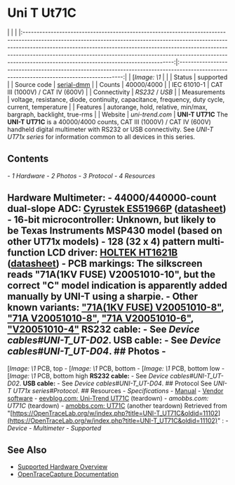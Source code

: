 # Uni T Ut71C
| | | |:-----------------------------------------------------------------------------------------------------------------------------------------------------------------------------------------------------------------------------------------------------------------------------------------------------------------------------------------------------------------------------:|:----------------------------------------------------------------------------------------------------------------------------------------:| | [*Image: \1* | | | Status | supported | | Source code | [serial-dmm](http://github.com/OpenTraceLab/?p=OpenTraceCapture.git;a=tree;f=src/hardware/serial-dmm) | | Counts | 40000/4000 | | IEC 61010-1 | CAT III (1000V) / CAT IV (600V) | | Connectivity | *RS232* / *USB* | | Measurements | voltage, resistance, diode, continuity, capacitance, frequency, duty cycle, current, temperature | | Features | autorange, hold, relative, min/max, bargraph, backlight, true-rms | | Website | *uni-trend.com* | **UNI-T UT71C** The **UNI-T UT71C** is a 40000/4000 counts, CAT III (1000V) / CAT IV (600V) handheld digital multimeter with RS232 or USB connectivity. See *UNI-T UT71x series* for information common to all devices in this series.
## Contents
\- *1 Hardware* \- *2 Photos* \- *3 Protocol* \- *4 Resources*
## Hardware **Multimeter**: \- **44000/440000-count dual-slope ADC**: [Cyrustek ES51966P](http://www.cyrustek.com.tw/product-1-44000.htm#ES51966) ([datasheet](http://www.cyrustek.com.tw/spec/ES51966A.pdf)) \- **16-bit microcontroller**: Unknown, but likely to be Texas Instruments MSP430 model (based on other UT71x models) \- **128 (32 x 4) pattern multi-function LCD driver**: [HOLTEK HT1621B](http://www.holtek.com.tw/english/docum/consumer/1621.htm) ([datasheet](http://www.holtek.com.tw/pdf/consumer/ht1621v310.pdf)) \- **PCB markings**: The silkscreen reads "71A(1KV FUSE) V20051010-10", but the correct "C" model indication is apparently added manually by UNI-T using a sharpie. \- **Other known variants**: ["71A(1KV FUSE) V20051010-8"](http://www.eevblog.com/forum/testgear/uni-trend-ut71c/?action=dlattach;attach=61486;image), ["71A V20051010-8"](http://www.eevblog.com/forum/testgear/hacking-the-uni-t-ut71c-%28wipneed-help%29/msg440238/#msg440238), ["71A V20051010-6"](http://www.eevblog.com/forum/testgear/uni-trend-ut71c/?action=dlattach;attach=43032;image), ["V20051010-4"](http://cache.amobbs.com/bbs_upload782111/files_26/ourdev_532885.JPG) **RS232 cable:** \- See *Device cables#UNI-T_UT-D02*. **USB cable:** \- See *Device cables#UNI-T_UT-D04*. ## Photos \-
[*Image: \1*
PCB, top
\-
[*Image: \1*
PCB, bottom
\-
[*Image: \1*
PCB, bottom low
\-
[*Image: \1*
PCB, bottom high
**RS232 cable:** \- See *Device cables#UNI-T_UT-D02*. **USB cable:** \- See *Device cables#UNI-T_UT-D04*. ## Protocol See *UNI-T UT71x series#Protocol*. ## Resources \- *Specifications* \- [Manual](http://uni-trend.com/manual2/UT71CDE%20Eng%20Manual.pdf) \- [Vendor software](http://uni-trend.com/software/UT71C_D_E%20setup.exe) \- [eevblog.com: Uni-Trend UT71C](http://www.eevblog.com/forum/testgear/uni-trend-ut71c/msg297042/#msg297042) (teardown) \- *amobbs.com: UT71C* (teardown) \- [amobbs.com: UT71C](http://www.amobbs.com/forum.php?mod=viewthread&tid=3876959&page=1&authorid=32351) (another teardown)
Retrieved from "[https://OpenTraceLab.org/w/index.php?title=UNI-T_UT71C&oldid=11102](https://OpenTraceLab.org/w/index.php?title=UNI-T_UT71C&oldid=11102)"
: \- *Device* \- *Multimeter* \- *Supported*
## See Also
- [Supported Hardware Overview](../supported-hardware.md)
- [OpenTraceCapture Documentation](../../opentracecapture/overview.md)
